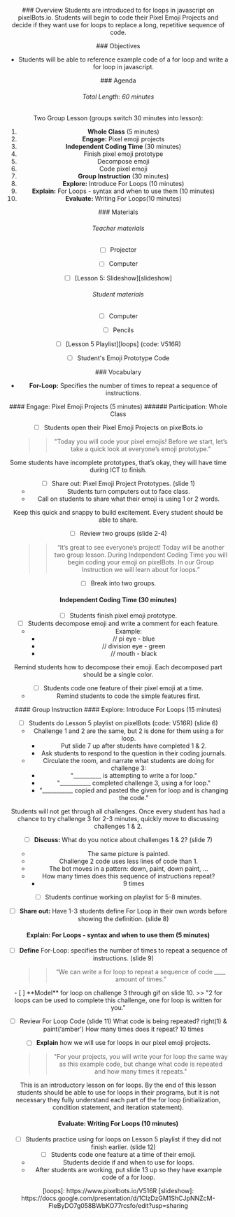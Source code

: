 <header title='Introducing For Loops' subtitle='Lesson 5'/>

<notable>

<iconp src='/icons/activity.png'>### Overview</iconp>
Students are introduced to for loops in javascript on pixelBots.io. Students will begin to code their Pixel Emoji Projects and decide if they want use for loops to replace a long, repetitive sequence of code.



<iconp src='/icons/objectives.png'>### Objectives</iconp>
- Students will be able to reference example code of a for loop and write a for loop in javascript.


<iconp src='/icons/agenda.png'>### Agenda</iconp>
###### Total Length: 60 minutes
Two Group Lesson (groups switch 30 minutes into lesson):
1. **Whole Class** (5 minutes)
  1. **Engage:** Pixel emoji projects
1. **Independent Coding Time** (30 minutes)
  1. Finish pixel emoji prototype
  1. Decompose emoji
  1. Code pixel emoji
1. **Group Instruction** (30 minutes)
  1. **Explore:** Introduce For Loops (10 minutes)
  1. **Explain:** For Loops - syntax and when to use them (10 minutes)
  1. **Evaluate:** Writing For Loops(10 minutes)




<note>

<iconp src='/icons/materials.png'>### Materials</iconp>

###### Teacher materials
- [ ] Projector
- [ ] Computer
- [ ] [Lesson 5: Slideshow][slideshow]


###### Student materials
- [ ] Computer
- [ ] Pencils
- [ ] [Lesson 5 Playlist][loops] (code: V516R)
- [ ] Student's Emoji Prototype Code


<iconp src='/icons/vocab.png'>### Vocabulary</iconp>
- **For-Loop:** Specifies the number of times to repeat a sequence of instructions.


</note>
<pagebreak/>
#### Engage: Pixel Emoji Projects (5 minutes)
###### Participation: Whole Class

- [ ] Students open their Pixel Emoji Projects on pixelBots.io
  >>"Today you will code your pixel emojis! Before we start, let’s take a quick look at everyone’s emoji prototype."

<note type="reminder" title="Reminder">Some students have incomplete prototypes,  that’s okay, they will have time during ICT to finish.</note>

- [ ] Share out: Pixel Emoji Project Prototypes. (slide 1)
  - Students turn computers out to face class.
  - Call on students to share what their emoji is using 1 or 2 words.

<note type="tip" title="Tip">
Keep this quick and snappy to build excitement. Every student should be able to share.
</note>

- [ ] Review two groups (slide 2-4)
  >>“It’s great to see everyone’s project! Today will be another two group lesson. During Independent Coding Time you will begin coding your emoji on pixelBots. In our Group Instruction we will learn about for loops.”

- [ ] Break into two groups.

#### Independent Coding Time (30 minutes)

- [ ] Students finish pixel emoji prototype.
- [ ] Students decompose emoji and write a comment for each feature.
  - Example:
    - // pi eye - blue
    - // division eye - green
    - // mouth - black

<note type="tip" title="Tip">
Remind students how to decompose their emoji. Each decomposed part should be a single color.
</note>

- [ ] Students code one feature of their pixel emoji at a time.
  - Remind students to code the simple features first.

<pagebreak/>
#### Group Instruction
#### Explore: Introduce For Loops (15 minutes)

- [ ] Students do Lesson 5 playlist on pixelBots (code: V516R) (slide 6)
  - Challenge 1 and 2 are the same, but 2 is done for them using a for loop.
    - Put slide 7 up after students have completed 1 & 2.
    - Ask students to respond to the question in their coding journals.
  - Circulate the room, and narrate what students are doing for challenge 3:
    - "__________ is attempting to write a for loop."
    - "___________ completed challenge 3, using a for loop."
    - "___________ copied and pasted the given for loop and is changing the code."

<note type="tip" title="Tip">
Students will not get through all challenges. Once every student has had a chance to try challenge 3 for 2-3 minutes, quickly move to discussing challenges 1 & 2.</note>

- [ ] **Discuss:** What do you notice about challenges 1 & 2? (slide 7)
  - The same picture is painted.
  - Challenge 2 code uses less lines of code than 1.
  - The bot moves in a pattern: down, paint, down paint, …
  - How many times does this sequence of instructions repeat?
    - 9 times

- [ ] Students continue working on playlist for 5-8 minutes.

- [ ] **Share out:** Have 1-3 students define For Loop in their own words before showing the definition. (slide 8)

#### Explain: For Loops - syntax and when to use them (5 minutes)

- [ ] **Define** For-Loop: specifies the number of times to repeat a sequence of instructions. (slide 9)
  >> “We can write a for loop to repeat a sequence of code ____ amount of times.”

<pagebreak/>
- [ ] **Model** for loop on challenge 3 through gif on slide 10.
  >> "2 for loops can be used to complete this challenge, one for loop is written for you."

- [ ] Review For Loop Code (slide 11)
<iconp type='question'>What code is being repeated?</iconp>
<iconp type='answer'>right(1) & paint(‘amber’)</iconp>
<iconp type='question'>How many times does it repeat?</iconp>
<iconp type='answer'>10 times</iconp>

- [ ] **Explain** how we will use for loops in our pixel emoji projects.
  >> "For your projects, you will write your for loop the same way as this example code, but change what code is repeated and how many times it repeats."

<note type="reminder" title="Reminder">
This is an introductory lesson on for loops. By the end of this lesson students should be able to use for loops in their programs, but it is not necessary they fully understand each part of the for loop (initialization, condition statement, and iteration statement).</note>

#### Evaluate: Writing For Loops (10 minutes)

- [ ] Students practice using for loops on Lesson 5 playlist if they did not finish earlier. (slide 12)
- [ ] Students code one feature at a time of their emoji.
  - Students decide if and when to use for loops.
  - After students are working, put slide 13 up so they have example code of a for loop.




</notable>
[loops]: https://www.pixelbots.io/V516R
[slideshow]: https://docs.google.com/presentation/d/1ClzDzGM1ShCJpNNZcM-FleByDO7g058BWbKO77rcsfo/edit?usp=sharing
